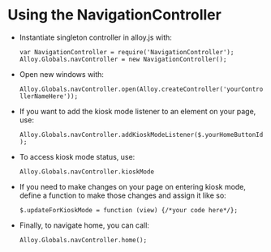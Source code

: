 Using the NavigationController
=============================

* Instantiate singleton controller in alloy.js with: 

	`var NavigationController = require('NavigationController');
	 Alloy.Globals.navController = new NavigationController();`
	
	
* Open new windows with:

	`Alloy.Globals.navController.open(Alloy.createController('yourControllerNameHere'));`
	 
	 
* If you want to add the kiosk mode listener to an element on your page, use:

	`Alloy.Globals.navController.addKioskModeListener($.yourHomeButtonId);`
	
	
* To access kiosk mode status, use:

	`Alloy.Globals.navController.kioskMode`
	
	
* If you need to make changes on your page on entering kiosk mode, define a function to make those changes and assign it like so:

	`$.updateForKioskMode = function (view) {/*your code here*/};`
	
	
* Finally, to navigate home, you can call:

	`Alloy.Globals.navController.home();`
	
